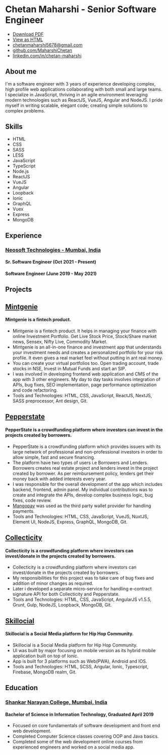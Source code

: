 # Chetan Maharshi - Senior Software Engineer

- [Download PDF](https://github.com/MaharshiChetan/resume/raw/master/resume.pdf)
- [View as HTML](https://maharshichetan.github.io/resume)
- [chetanmaharshi5678@gmail.com](chetanmaharshi5678@gmail.com)
- [github.com/MaharshiChetan](https://github.com/MaharshiChetan)
- [linkedin.com/in/chetan-maharshi](https://www.linkedin.com/in/chetan-maharshi-39ba79186)

## About me

I'm a software engineer with 3 years of experience developing complex, high profile web applications collaborating with both small and large teams. I specialize in JavaScript, thriving in an agile environment leveraging modern technologies such as ReactJS, VueJS, Angular and NodeJS. I pride myself in writing scalable, elegant code; creating simple solutions to complex problems.

## Skills

- HTML
- CSS
- SASS
- LESS
- JavaScript
- TypeScript
- Node.js
- ReactJS
- VueJS
- Angular
- Loopback
- Ionic
- GraphQL
- Vuex
- Express
- MongoDB

## Experience

### [Neosoft Technologies - Mumbai, India](https://www.neosofttech.com)

#### Sr. Software Engineer (Oct 2021 - Present)

#### Software Engineer (June 2019 - May 2021)

## Projects

## [Mintgenie](https://mintgenie.livemint.com/)

#### Mintgenie is a fintech product.

- Mintgenie is a fintech product. It helps in managing your finance with online Investment Portfolio. Get Live Stock Price, Stock/Share market news, Sensex, Nifty Live, Commodity Market.
- Mintgenie is an all-in-one finance and investment app that understands your investment needs and creates a personalized portfolio for your risk profile. It even gives a real market feel without putting in ant real money.
- You can create your virtual portfolios too. Open trading account, trade stocks in NSE, Invest in Mutual Funds and start an SIP.
- I was involved in developing frontend web application and CMS of the app with 3 other engineers. My day to day tasks involves integration of APIs, bug fixes, SEO implementation, page performance optimization and code refactoring.
- Tools and Technologies: HTML, CSS, JavaScript, ReactJS, NextJS, SASS preprocessor, Ant design, Git.

## [Pepperstate](https://pepperstate-stage.maj.digital/en)

#### PepperState is a crowdfunding platform where investors can invest in the projects created by borrowers.

- PepperState is a crowdfunding platform which provides issuers with its large network of professional and non-professional investors in order to allow simple, fast and secure financing.
- The platform have two types of users i.e Borrowers and Lenders. Borrowers creates real estate project and lenders invest in the project created by borrower. As per reimbursement policy, lenders get their money back with added interests every year.
- I was responsible for the overall development of the app which includes backend, frontend, admin panel. My individual contributions was to create and integrate the APIs, develop complex business logic, bug fixes, code review.
- <a target="_blank" href="https://www.mangopay.com">Mangopay</a> was used as the third party wallet provider for handling payments.
- Tools and Technologies: HTML, CSS, JavaScript, VueJS, NuxtJS, Element UI, NodeJS, Express, GraphQL, MongoDB, Git.

## [Collecticity](https://collecticity.fr)

#### Collecticity is a crowdfunding platform where investors can invest/donate in the projects created by borrowers.

- Collecticity is a crowdfunding platform where investors can invest/donate in the projects created by borrowers.
- My responsibilities for this project was to take care of bug fixes and addition of minor changes as required.
- Later i developed a separate micro-service for handling e-contract signature API for both Collecticity and Pepperstate.
- Tools and Technologies: HTML, CSS, JavaScript, AngularJS v1.5.5, Grunt, Gulp, NodeJS, Loopback, MongoDB, Git.

## [Skillocial](https://skillocial.web.app)

#### Skillocial is a Social Media platform for Hip Hop Community.

- Skillocial is a Social Media platform for Hip Hop Community.
- UI was built by major focusing on mobile version as its hybrid mobile application built on top of Ionic.
- App is built for 3 platforms such as Web(PWA), Android and IOS.
- Tools and Technologies: HTML, SCSS, Angular, Ionic, Typescript, Firebase, MongoDB realm, Git.

## Education

### [Shankar Narayan College, Mumbai, India](https://www.sncollege.com/)

#### Bachelor of Science in Information Technology, Graduated April 2019

- Focused on core fundamentals of software development and front end web development.
- Completed Computer Science classes covering OOP and Java basics.
- Completed some of the web development online courses from experienced engineers and worked on a social media app.
